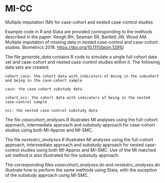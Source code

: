 # MI-CC
Multiple imputation (MI) for case-cohort and nested case-control studies

Example code in R and Stata are provided corresponding to the methods described in the paper:
Keogh RH, Seaman SR, Bartlett JW, Wood AM. Multiple imputation of missing data in nested case-control and case-cohort studies. Biometrics 2018. https://doi.org/10.1111/biom.12910

The file *generate_data* contains R code to simulate a single full cohort data set and case-cohort and nested case-control studies within it. The following data sets are created:

    cohort_caco: the cohort data with indicators of being in the subcohort and being in the case-cohort sample
    
    caco: the case-cohort substudy data 
    
    cohort_ncc: the cohort data with indicators of being in the nested case-control sample
    
    ncc: the nested case-control substudy data
    
The file *casecohort_analyses.R* illustrates MI analyses using the full-cohort approach, intermediate approach and substudy approach for case-cohort studies using both MI-Approx and MI-SMC.

The file *nestedcc_analyses.R* illustrates MI analyses using the full-cohort approach, intermediate approach and substudy approach for nested case-control studies using both MI-Approx and MI-SMC. Use of the MI matched set method is also illustrated for the substudy approach.

The corresponding files *casecohort_analyses.do* and *nestedcc_analyses.do* illustrate how to perform the same methods using Stata, with the exception of the substudy approach using MI-SMC.
